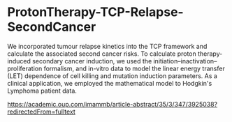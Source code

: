 # ProtonTherapy-TCP-Relapse-SecondCancer
We incorporated tumour relapse kinetics into the TCP framework and calculate the associated 
second cancer risks. To calculate proton therapy-induced secondary cancer induction, we used the 
initiation–inactivation–proliferation formalism, and in-vitro data to model the linear energy transfer (LET) 
dependence of cell killing and mutation induction parameters. As a clinical application, we employed the 
mathematical model to Hodgkin's Lymphoma patient data.

https://academic.oup.com/imammb/article-abstract/35/3/347/3925038?redirectedFrom=fulltext
